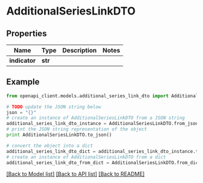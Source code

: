 # AdditionalSeriesLinkDTO


## Properties
Name | Type | Description | Notes
------------ | ------------- | ------------- | -------------
**indicator** | **str** |  | 

## Example

```python
from openapi_client.models.additional_series_link_dto import AdditionalSeriesLinkDTO

# TODO update the JSON string below
json = "{}"
# create an instance of AdditionalSeriesLinkDTO from a JSON string
additional_series_link_dto_instance = AdditionalSeriesLinkDTO.from_json(json)
# print the JSON string representation of the object
print AdditionalSeriesLinkDTO.to_json()

# convert the object into a dict
additional_series_link_dto_dict = additional_series_link_dto_instance.to_dict()
# create an instance of AdditionalSeriesLinkDTO from a dict
additional_series_link_dto_from_dict = AdditionalSeriesLinkDTO.from_dict(additional_series_link_dto_dict)
```
[[Back to Model list]](../README.md#documentation-for-models) [[Back to API list]](../README.md#documentation-for-api-endpoints) [[Back to README]](../README.md)


